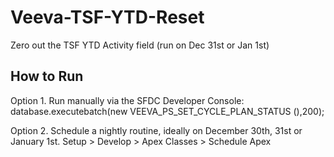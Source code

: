 Veeva-TSF-YTD-Reset
===========================

Zero out the TSF YTD Activity field (run on Dec 31st or Jan 1st)

How to Run
--------------
Option 1. Run manually via the SFDC Developer Console:
database.executebatch(new VEEVA_PS_SET_CYCLE_PLAN_STATUS (),200); 
	
Option 2. Schedule a nightly routine, ideally on December 30th, 31st or January 1st.
Setup > Develop > Apex Classes > Schedule Apex
